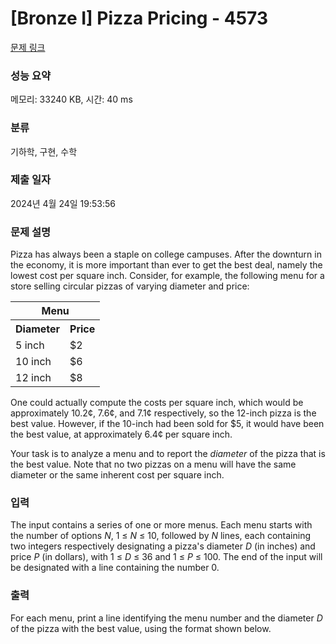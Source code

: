 # [Bronze I] Pizza Pricing - 4573 

[문제 링크](https://www.acmicpc.net/problem/4573) 

### 성능 요약

메모리: 33240 KB, 시간: 40 ms

### 분류

기하학, 구현, 수학

### 제출 일자

2024년 4월 24일 19:53:56

### 문제 설명

<p>Pizza has always been a staple on college campuses. After the downturn in the economy, it is more important than ever to get the best deal, namely the lowest cost per square inch. Consider, for example, the following menu for a store selling circular pizzas of varying diameter and price:</p>

<table class="table table-bordered" style="width:30%">
	<tbody>
		<tr>
			<th colspan="2">Menu</th>
		</tr>
		<tr>
			<th>Diameter</th>
			<th>Price</th>
		</tr>
		<tr>
			<td>5 inch</td>
			<td><span>$</span>2</td>
		</tr>
		<tr>
			<td>10 inch</td>
			<td><span>$</span>6</td>
		</tr>
		<tr>
			<td>12 inch</td>
			<td><span>$</span>8</td>
		</tr>
	</tbody>
</table>

<p>One could actually compute the costs per square inch, which would be approximately 10.2¢, 7.6¢, and 7.1¢ respectively, so the 12-inch pizza is the best value. However, if the 10-inch had been sold for <span>$</span>5, it would have been the best value, at approximately 6.4¢ per square inch.</p>

<p>Your task is to analyze a menu and to report the <em>diameter</em> of the pizza that is the best value. Note that no two pizzas on a menu will have the same diameter or the same inherent cost per square inch.</p>

### 입력 

 <p>The input contains a series of one or more menus. Each menu starts with the number of options <var>N</var>, 1 ≤ <var>N</var> ≤ 10, followed by <var>N</var> lines, each containing two integers respectively designating a pizza's diameter <var>D</var> (in inches) and price <var>P</var> (in dollars), with 1 ≤ <var>D</var> ≤ 36 and 1 ≤ <var>P</var> ≤ 100. The end of the input will be designated with a line containing the number 0.</p>

### 출력 

 <p>For each menu, print a line identifying the menu number and the diameter <var>D</var> of the pizza with the best value, using the format shown below.</p>

